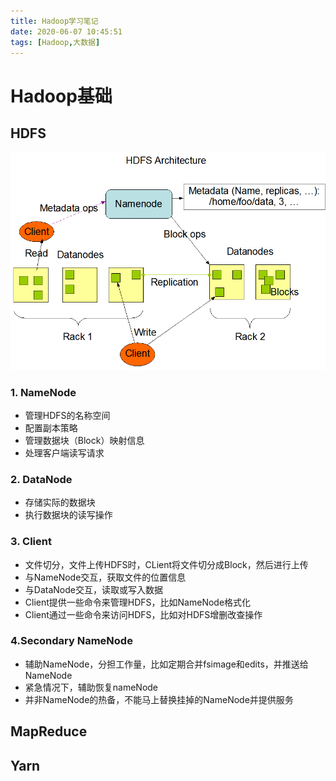 ```yaml
---
title: Hadoop学习笔记
date: 2020-06-07 10:45:51
tags: [Hadoop,大数据]
---
```


# Hadoop基础

## HDFS

![HDFS Architecture](./Hadoop学习笔记/hdfsarchitecture.png)

### 1. NameNode

- 管理HDFS的名称空间
- 配置副本策略
- 管理数据块（Block）映射信息
- 处理客户端读写请求

### 2. DataNode

- 存储实际的数据块
- 执行数据块的读写操作

### 3. Client

- 文件切分，文件上传HDFS时，CLient将文件切分成Block，然后进行上传
- 与NameNode交互，获取文件的位置信息
- 与DataNode交互，读取或写入数据
- Client提供一些命令来管理HDFS，比如NameNode格式化
- Client通过一些命令来访问HDFS，比如对HDFS增删改查操作

### 4.Secondary NameNode

- 辅助NameNode，分担工作量，比如定期合并fsimage和edits，并推送给NameNode
- 紧急情况下，辅助恢复nameNode
- 并非NameNode的热备，不能马上替换挂掉的NameNode并提供服务

## MapReduce

## Yarn